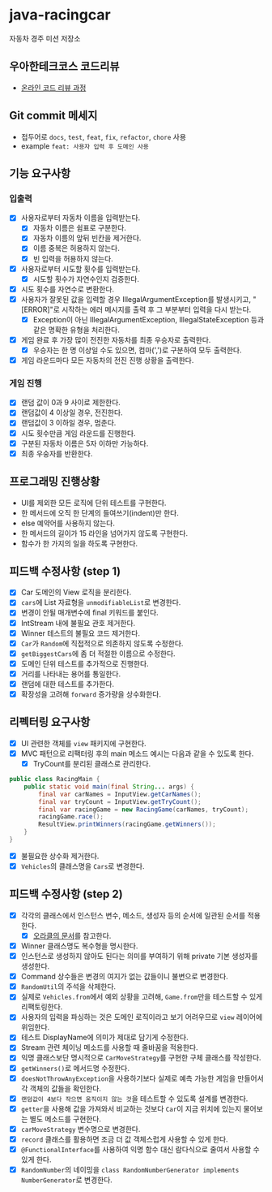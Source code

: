# java-racingcar

자동차 경주 미션 저장소

## 우아한테크코스 코드리뷰

- [온라인 코드 리뷰 과정](https://github.com/woowacourse/woowacourse-docs/blob/master/maincourse/README.md)

## Git commit 메세지

- 접두어로 `docs`, `test`, `feat`, `fix`, `refactor`, `chore` 사용
- example `feat: 사용자 입력 후 도메인 사용`

## 기능 요구사항

### 입출력

- [X] 사용자로부터 자동차 이름을 입력받는다.
    - [X] 자동차 이름은 쉼표로 구분한다.
    - [X] 자동차 이름의 앞뒤 빈칸을 제거한다.
    - [X] 이름 중복은 허용하지 않는다.
    - [X] 빈 입력을 허용하지 않는다.
- [X] 사용자로부터 시도할 횟수를 입력받는다.
    - [X] 시도할 횟수가 자연수인지 검증한다.
- [X] 시도 횟수를 자연수로 변환한다.
- [X] 사용자가 잘못된 값을 입력할 경우 IllegalArgumentException를 발생시키고, "[ERROR]"로 시작하는 에러 메시지를 출력 후 그 부분부터 입력을 다시 받는다.
    - [X] Exception이 아닌 IllegalArgumentException, IllegalStateException 등과 같은 명확한 유형을 처리한다.
- [X] 게임 완료 후 가장 많이 전진한 자동차를 최종 우승자로 출력한다.
    - [X] 우승자는 한 명 이상일 수도 있으면, 컴마(',')로 구분하여 모두 출력한다.
- [X] 게임 라운드마다 모든 자동차의 전진 진행 상황을 출력한다.

### 게임 진행

- [X] 랜덤 값이 0과 9 사이로 제한한다.
- [X] 랜덤값이 4 이상일 경우, 전진한다.
- [X] 랜덤값이 3 이하일 경우, 멈춘다.
- [X] 시도 횟수만큼 게임 라운드를 진행한다.
- [X] 구분된 자동차 이름은 5자 이하만 가능하다.
- [X] 최종 우숭자를 반환한다.

## 프로그래밍 진행상황

- UI를 제외한 모든 로직에 단위 테스트를 구현한다.
- 한 메서드에 오직 한 단계의 들여쓰기(indent)만 한다.
- else 예약어를 사용하지 않는다.
- 한 메서드의 길이가 15 라인을 넘어가지 않도록 구현한다.
- 함수가 한 가지의 일을 하도록 구현한다.

## 피드백 수정사항 (step 1)

- [X] Car 도메인의 View 로직을 분리한다.
- [X] `cars`에 List 자료형을 `unmodifiableList`로 변경한다.
- [X] 변경이 안될 매개변수에 final 키워드를 붙인다.
- [X] IntStream 내에 불필요 관호 제거한다.
- [X] Winner 테스트의 불필요 코드 제거한다.
- [X] `Car`가 `Random`에 직접적으로 의존하지 않도록 수정한다.
- [X] `getBiggestCars`에 좀 더 적절한 이름으로 수정한다.
- [X] 도메인 단위 테스트를 추가적으로 진행한다.
- [X] 거리를 나타내는 용어를 통일한다.
- [X] 랜덤에 대한 테스트를 추가한다.
- [X] 확장성을 고려해 `forward` 증가량을 상수화한다.

## 리펙터링 요구사항

- [X] UI 관련한 객체를 `view` 패키지에 구현한다.
- [X] MVC 패턴으로 리팩터링 후의 main 메소드 예시는 다음과 같을 수 있도록 한다.
    - [X] TryCount를 분리된 클래스로 관리한다.

```java  
public class RacingMain {
    public static void main(final String... args) {
        final var carNames = InputView.getCarNames();
        final var tryCount = InputView.getTryCount();
        final var racingGame = new RacingGame(carNames, tryCount);
        racingGame.race();
        ResultView.printWinners(racingGame.getWinners());
    }
}  
```  

- [X] 불필요한 상수화 제거한다.
- [X] `Vehicles`의 클래스명을 `Cars`로 변경한다.

## 피드백 수정사항 (step 2)

- [X] 각각의 클래스에서 인스턴스 변수, 메소드, 생성자 등의 순서에 일관된 순서를 적용한다.
    - [X] [오라클의 문서](https://www.oracle.com/java/technologies/javase/codeconventions-fileorganization.html)를 참고한다.
- [X] Winner 클래스명도 복수형을 명시한다.
- [X] 인스턴스로 생성하지 않아도 된다는 의미를 부여하기 위해 private 기본 생성자를 생성한다.
- [X] Command 상수들은 변경의 여지가 없는 값들이니 불변으로 변경한다.
- [X] `RandomUtil`의 주석을 삭제한다.
- [X] 실제로 `Vehicles.from`에서 예외 상황을 고려해, `Game.from`만을 테스트할 수 있게 리팩토링한다.
- [X] 사용자의 입력을 파싱하는 것은 도메인 로직이라고 보기 어려우므로 `view` 레이어에 위임한다.
- [X] 테스트 DisplayName에 의미가 제대로 담기게 수정한다.
- [X] Stream 관련 체이닝 메소드를 사용할 때 줄바꿈을 적용한다.
- [X] 익명 클래스보단 명시적으로 `CarMoveStrategy`를 구현한 구체 클래스를 작성한다.
- [X] `getWinners()`로 메서드명 수정한다.
- [X] `doesNotThrowAnyException`을 사용하기보다 실제로 예측 가능한 게임을 만들어서 각 객체의 값들을 확인한다.
- [X] `랜덤값이 4보다 작으면 움직이지 않는 것`을 테스트할 수 있도록 설계를 변경한다.
- [X] `getter`을 사용해 값을 가져와서 비교하는 것보다 `Car`이 지금 위치에 있는지 물어보는 별도 메소드를 구현한다.
- [X] `carMoveStrategy` 변수명으로 변경한다.
- [X] `record` 클래스를 활용하면 조금 더 값 객체스럽게 사용할 수 있게 한다.
- [X] `@FunctionalInterface`를 사용하여 익명 함수 대신 람다식으로 줄여서 사용할 수 있게 한다.
- [X] `RandomNumber`의 네이밍을 `class RandomNumberGenerator implements NumberGenerator`로 변경한다.